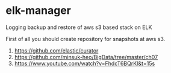 # elk-manager
Logging backup and restore of aws s3 based stack on ELK

First of all you should create repository for snapshots at aws s3.

1. https://github.com/elastic/curator
2. https://github.com/minsuk-heo/BigData/tree/master/ch07
3. https://www.youtube.com/watch?v=FhdcT6BQrKI&t=15s
